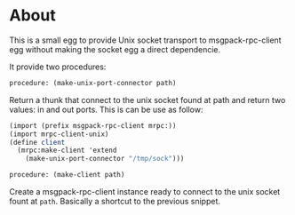 # About

This is a small egg to provide Unix socket transport to msgpack-rpc-client egg without making
the socket egg a direct dependencie.

It provide two procedures:

```scheme
procedure: (make-unix-port-connector path)
```
Return a thunk that connect to the unix socket
found at path and return two values: in and out ports.
This is can be use as follow:
```scheme
(import (prefix msgpack-rpc-client mrpc:))
(import mrpc-client-unix)
(define client
  (mrpc:make-client 'extend
    (make-unix-port-connector "/tmp/sock")))
```

```scheme
procedure: (make-client path)
```
Create a msgpack-rpc-client instance ready to connect to the unix socket fount at `path`. Basically a shortcut to the previous snippet.
